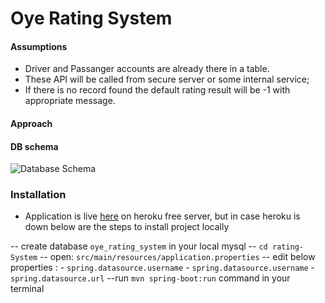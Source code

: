# Oye Rating System
#### Assumptions
  - Driver and Passanger accounts are already there in a table.
  - These API will be called from secure server or some internal service;
  - If there is no record found the default rating result will be -1 with appropriate message.  

#### Approach 

#### DB schema 
![Database Schema](data:image/png;base64,https://github.com/AlvisVadaliya/oye_rating_system/blob/master/.jpg?raw=true)

### Installation
- Application is live [here](https://oye-rating-system.herokuapp.com/swagger-ui.html#/rating-controller) on heroku free server, but in case heroku is down below are the steps to install project locally

-- create database ```oye_rating_system``` in your local mysql
--  ```cd rating-System```
--  open: ```src/main/resources/application.properties```
--  edit below properties :
    - ```spring.datasource.username``` 
    - ```spring.datasource.username``` 
    - ```spring.datasource.url``` 
--run ```mvn spring-boot:run``` command in your terminal 